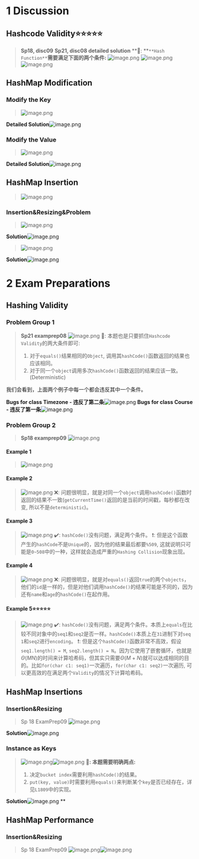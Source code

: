 # 1 Discussion
## Hashcode Validity⭐⭐⭐⭐⭐
> **Sp18, disc09**
> **Sp21, disc08 detailed solution**
> **🔔: **`**Hash Function**`**需要满足下面的两个条件:**
> ![image.png](DE_Hashing.assets/20230324_1528108567.png)
> ![image.png](DE_Hashing.assets/20230324_1528104137.png)![image.png](DE_Hashing.assets/20230324_1528102188.png)



## HashMap Modification
### Modify the Key
> ![image.png](DE_Hashing.assets/20230324_1528105899.png)

**Detailed Solution**![image.png](DE_Hashing.assets/20230324_1528103519.png)

### Modify the Value
> ![image.png](DE_Hashing.assets/20230324_1528102988.png)

**Detailed Solution**![image.png](DE_Hashing.assets/20230324_1528103588.png)


## HashMap Insertion
> ![image.png](DE_Hashing.assets/20230324_1528114013.png)


### Insertion&Resizing&Problem
> ![image.png](DE_Hashing.assets/20230324_1528115869.png)

**Solution**![image.png](DE_Hashing.assets/20230324_1528111800.png)
> ![image.png](DE_Hashing.assets/20230324_1528112635.png)

**Solution**![image.png](DE_Hashing.assets/20230324_1528111473.png)


# 2 Exam Preparations
## Hashing Validity
### Problem Group 1
> **Sp21 examprep08**
> ![image.png](DE_Hashing.assets/20230324_1528118434.png)
> 🔔: 本题也是只要抓住`Hashcode Validity`的两大条件即可:
> 1. 对于`equals()`结果相同的`Object`, 调用其`hashCode()`函数返回的结果也应该相同。
> 2. 对于同一个`object`调用多次`hashCode()`函数返回的结果应该一致。(Deterministic)
> 
我们会看到，上面两个例子中每一个都会违反其中一个条件。

**Bugs for class Timezone - 违反了第二条**![image.png](DE_Hashing.assets/20230324_1528115075.png)
**Bugs for class Course - 违反了第一条**![image.png](DE_Hashing.assets/20230324_1528111757.png)

### Problem Group 2
> **Sp18 examprep09**
> ![image.png](DE_Hashing.assets/20230324_1528113383.png)


#### Example 1
> ![image.png](DE_Hashing.assets/20230324_1528115897.png)



#### Example 2
> ![image.png](DE_Hashing.assets/20230324_1528125872.png)
> ❌: 问题很明显，就是对同一个`object`调用`hashCode()`函数时返回的结果不一致(`getCurrentTime()`返回的是当前的时间戳，每秒都在改变, 所以不是`deterministic`)。


#### Example 3
> ![image.png](DE_Hashing.assets/20230324_1528125363.png)
> ✔️: `hashCode()`没有问题，满足两个条件。
> ❗:  但是这个函数产生的`hashCode`不是`Unique`的，因为他的结果最后都要`%509`, 这就说明只可能是`0~508`中的一种，这样就会造成严重的`Hashing Collision`现象出现。



#### Example 4
> ![image.png](DE_Hashing.assets/20230324_1528122108.png)
> ❌: 问题很明显，就是对`equals()`返回`true`的两个`objects`，他们的`id`是一样的，但是对他们调用`hashCode()`的结果可能是不同的，因为还有`name`和`age`的`hashCode()`在起作用。


#### Example 5⭐⭐⭐⭐⭐
> ![image.png](DE_Hashing.assets/20230324_1528123169.png)
> ✔️: `hashCode()`没有问题，满足两个条件。本质上`equals`在比较不同对象中的`seq1`和`seq2`是否一样。`hashCode()`本质上在`31`进制下对`seq 1`和`seq2`进行`encoding`。
> ❗:  但是这个`hashCode()`函数非常不高效，假设`seq1.length() = M`, `seq2.length() = N`。因为它使用了嵌套循环，也就是$\Theta(MN)$的时间来计算哈希码，但其实只需要$\Theta(M+N)$就可以达成相同的目的。比如`for(char c1: seq1)`一次遍历，`for(char c1: seq2)`一次遍历, 可以更高效的在满足两个`Validity`的情况下计算哈希码。



## HashMap Insertions
### Insertion&Resizing
> Sp 18 ExamPrep09 
> ![image.png](DE_Hashing.assets/20230324_1528122057.png)

**Solution**![image.png](DE_Hashing.assets/20230324_1528122892.png)

### Instance as Keys
> ![image.png](DE_Hashing.assets/20230324_1528128878.png)![image.png](DE_Hashing.assets/20230324_1528128577.png)
> 🔔**: 本题需要明确两点:**
> 1. 决定`bucket index`需要利用`hashCode()`的结果。
> 2. `put(key, value)`时需要利用`equals()`来判断某个`key`是否已经存在，详见`L1809`中的实现。

**Solution**![image.png](DE_Hashing.assets/20230324_1528128977.png)
**

## HashMap Performance
### Insertion&Resizing
> Sp 18 ExamPrep09 
> ![image.png](DE_Hashing.assets/20230324_1528122762.png)![image.png](DE_Hashing.assets/20230324_1528126063.png)




